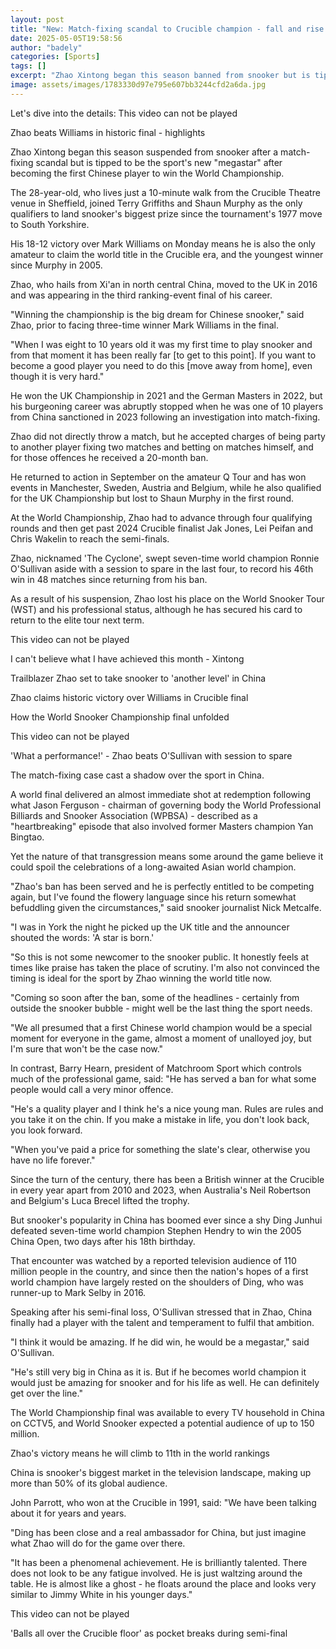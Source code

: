 ```yaml
---
layout: post
title: "New: Match-fixing scandal to Crucible champion - fall and rise of Zhao"
date: 2025-05-05T19:58:56
author: "badely"
categories: [Sports]
tags: []
excerpt: "Zhao Xintong began this season banned from snooker but is tipped to be the sport's new 'megastar' after becoming the first Chinese player to win the W"
image: assets/images/1783330d97e795e607bb3244cfd2a6da.jpg
---
```


Let's dive into the details: This video can not be played

Zhao beats Williams in historic final - highlights

Zhao Xintong began this season suspended from snooker after a match-fixing scandal but is tipped to be the sport's new "megastar" after becoming the first Chinese player to win the World Championship.

The 28-year-old, who lives just a 10-minute walk from the Crucible Theatre venue in Sheffield, joined Terry Griffiths and Shaun Murphy as the only qualifiers to land snooker's biggest prize since the tournament's 1977 move to South Yorkshire.

His 18-12 victory over Mark Williams on Monday means he is also the only amateur to claim the world title in the Crucible era, and the youngest winner since Murphy in 2005.

Zhao, who hails from Xi'an in north central China, moved to the UK in 2016 and was appearing in the third ranking-event final of his career.

"Winning the championship is the big dream for Chinese snooker," said Zhao, prior to facing three-time winner Mark Williams in the final.

"When I was eight to 10 years old it was my first time to play snooker and from that moment it has been really far [to get to this point]. If you want to become a good player you need to do this [move away from home], even though it is very hard."

He won the UK Championship in 2021 and the German Masters in 2022, but his burgeoning career was abruptly stopped when he was one of 10 players from China sanctioned in 2023 following an investigation into match-fixing.

Zhao did not directly throw a match, but he accepted charges of being party to another player fixing two matches and betting on matches himself, and for those offences he received a 20-month ban.

He returned to action in September on the amateur Q Tour and has won events in Manchester, Sweden, Austria and Belgium, while he also qualified for the UK Championship but lost to Shaun Murphy in the first round.

At the World Championship, Zhao had to advance through four qualifying rounds and then get past 2024 Crucible finalist Jak Jones, Lei Peifan and Chris Wakelin to reach the semi-finals.

Zhao, nicknamed 'The Cyclone', swept seven-time world champion Ronnie O'Sullivan aside with a session to spare in the last four, to record his 46th win in 48 matches since returning from his ban.

As a result of his suspension, Zhao lost his place on the World Snooker Tour (WST) and his professional status, although he has secured his card to return to the elite tour next term.

This video can not be played

I can't believe what I have achieved this month - Xintong

Trailblazer Zhao set to take snooker to 'another level' in China

Zhao claims historic victory over Williams in Crucible final

How the World Snooker Championship final unfolded

This video can not be played

'What a performance!' - Zhao beats O'Sullivan with session to spare

The match-fixing case cast a shadow over the sport in China.

A world final delivered an almost immediate shot at redemption following what Jason Ferguson - chairman of governing body the World Professional Billiards and Snooker Association (WPBSA) - described as a "heartbreaking" episode that also involved former Masters champion Yan Bingtao.

Yet the nature of that transgression means some around the game believe it could spoil the celebrations of a long-awaited Asian world champion.

"Zhao's ban has been served and he is perfectly entitled to be competing again, but I've found the flowery language since his return somewhat befuddling given the circumstances," said snooker journalist Nick Metcalfe.

"I was in York the night he picked up the UK title and the announcer shouted the words: 'A star is born.'

"So this is not some newcomer to the snooker public. It honestly feels at times like praise has taken the place of scrutiny. I'm also not convinced the timing is ideal for the sport by Zhao winning the world title now.

"Coming so soon after the ban, some of the headlines - certainly from outside the snooker bubble - might well be the last thing the sport needs.

"We all presumed that a first Chinese world champion would be a special moment for everyone in the game, almost a moment of unalloyed joy, but I'm sure that won't be the case now."

In contrast, Barry Hearn, president of Matchroom Sport which controls much of the professional game, said: "He has served a ban for what some people would call a very minor offence.

"He's a quality player and I think he's a nice young man. Rules are rules and you take it on the chin. If you make a mistake in life, you don't look back, you look forward.

"When you've paid a price for something the slate's clear, otherwise you have no life forever."

Since the turn of the century, there has been a British winner at the Crucible in every year apart from 2010 and 2023, when Australia's Neil Robertson and Belgium's Luca Brecel lifted the trophy.

But snooker's popularity in China has boomed ever since a shy Ding Junhui defeated seven-time world champion Stephen Hendry to win the 2005 China Open, two days after his 18th birthday. 

That encounter was watched by a reported television audience of 110 million people in the country, and since then the nation's hopes of a first world champion have largely rested on the shoulders of Ding, who was runner-up to Mark Selby in 2016.

Speaking after his semi-final loss, O'Sullivan stressed that in Zhao, China finally had a player with the talent and temperament to fulfil that ambition.

"I think it would be amazing. If he did win, he would be a megastar," said O'Sullivan.

"He's still very big in China as it is. But if he becomes world champion it would just be amazing for snooker and for his life as well. He can definitely get over the line."

The World Championship final was available to every TV household in China on CCTV5, and World Snooker expected a potential audience of up to 150 million.

Zhao's victory means he will climb to 11th in the world rankings

China is snooker's biggest market in the television landscape, making up more than 50% of its global audience.

John Parrott, who won at the Crucible in 1991, said: "We have been talking about it for years and years.

"Ding has been close and a real ambassador for China, but just imagine what Zhao will do for the game over there.

"It has been a phenomenal achievement. He is brilliantly talented. There does not look to be any fatigue involved. He is just waltzing around the table. He is almost like a ghost - he floats around the place and looks very similar to Jimmy White in his younger days."

This video can not be played

'Balls all over the Crucible floor' as pocket breaks during semi-final

